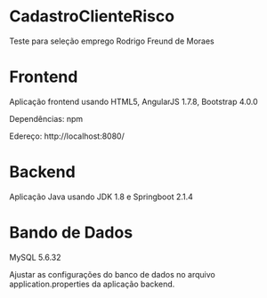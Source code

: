 # CadastroClienteRisco
Teste para seleção emprego Rodrigo Freund de Moraes

# Frontend
Aplicação frontend usando HTML5, AngularJS 1.7.8, Bootstrap 4.0.0

Dependências: npm

Edereço: http://localhost:8080/


# Backend
Aplicação Java usando JDK 1.8 e Springboot 2.1.4 

# Bando de Dados
MySQL 5.6.32

Ajustar as configurações do banco de dados no arquivo application.properties da aplicação backend.
